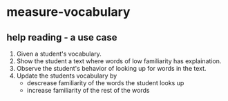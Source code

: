# measure-vocabulary

## help reading - a use case
1. Given a student's vocabulary.
2. Show the student a text where words of low familiarity has explaination.
3. Observe the student's behavior of looking up for words in the text.
4. Update the students vocabulary by
    - descrease familiarity of the words the student looks up
    - increase familiarity of the rest of the words
